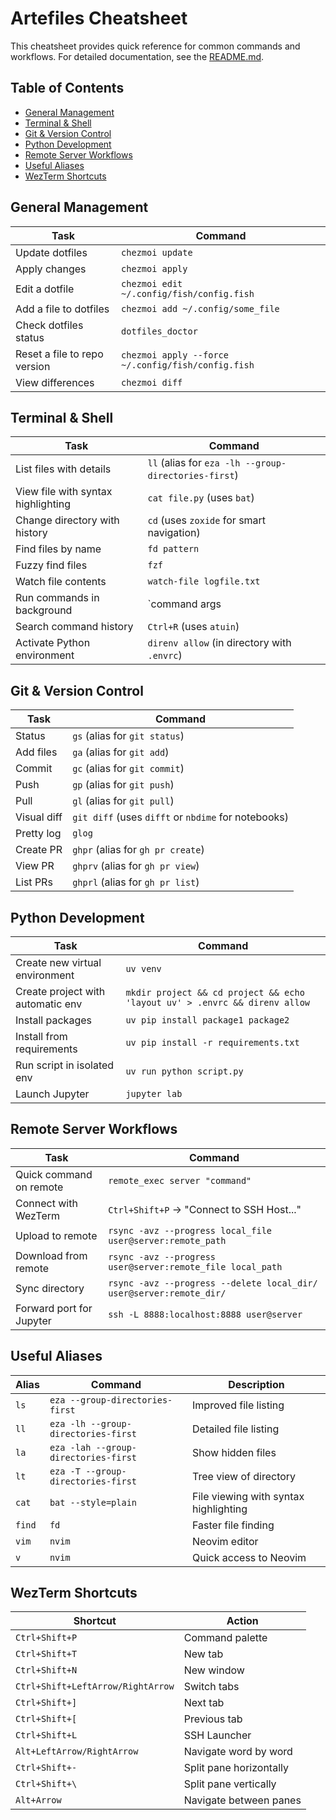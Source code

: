 # Artefiles Cheatsheet

This cheatsheet provides quick reference for common commands and workflows. For detailed documentation, see the [README.md](README.md).

## Table of Contents

- [General Management](#general-management)
- [Terminal & Shell](#terminal--shell)
- [Git & Version Control](#git--version-control)
- [Python Development](#python-development)
- [Remote Server Workflows](#remote-server-workflows)
- [Useful Aliases](#useful-aliases)
- [WezTerm Shortcuts](#wezterm-shortcuts)

## General Management

| Task | Command |
|------|---------|
| Update dotfiles | `chezmoi update` |
| Apply changes | `chezmoi apply` |
| Edit a dotfile | `chezmoi edit ~/.config/fish/config.fish` |
| Add a file to dotfiles | `chezmoi add ~/.config/some_file` |
| Check dotfiles status | `dotfiles_doctor` |
| Reset a file to repo version | `chezmoi apply --force ~/.config/fish/config.fish` |
| View differences | `chezmoi diff` |

## Terminal & Shell

| Task | Command |
|------|---------|
| List files with details | `ll` (alias for `eza -lh --group-directories-first`) |
| View file with syntax highlighting | `cat file.py` (uses `bat`) |
| Change directory with history | `cd` (uses `zoxide` for smart navigation) |
| Find files by name | `fd pattern` |
| Fuzzy find files | `fzf` |
| Watch file contents | `watch-file logfile.txt` |
| Run commands in background | `command args | run-and-watch output.log` |
| Search command history | `Ctrl+R` (uses `atuin`) |
| Activate Python environment | `direnv allow` (in directory with `.envrc`) |

## Git & Version Control

| Task | Command |
|------|---------|
| Status | `gs` (alias for `git status`) |
| Add files | `ga` (alias for `git add`) |
| Commit | `gc` (alias for `git commit`) |
| Push | `gp` (alias for `git push`) |
| Pull | `gl` (alias for `git pull`) |
| Visual diff | `git diff` (uses `difft` or `nbdime` for notebooks) |
| Pretty log | `glog` |
| Create PR | `ghpr` (alias for `gh pr create`) |
| View PR | `ghprv` (alias for `gh pr view`) |
| List PRs | `ghprl` (alias for `gh pr list`) |

## Python Development

| Task | Command |
|------|---------|
| Create new virtual environment | `uv venv` |
| Create project with automatic env | `mkdir project && cd project && echo 'layout uv' > .envrc && direnv allow` |
| Install packages | `uv pip install package1 package2` |
| Install from requirements | `uv pip install -r requirements.txt` |
| Run script in isolated env | `uv run python script.py` |
| Launch Jupyter | `jupyter lab` |

## Remote Server Workflows

| Task | Command |
|------|---------|
| Quick command on remote | `remote_exec server "command"` |
| Connect with WezTerm | `Ctrl+Shift+P` → "Connect to SSH Host..." |
| Upload to remote | `rsync -avz --progress local_file user@server:remote_path` |
| Download from remote | `rsync -avz --progress user@server:remote_file local_path` |
| Sync directory | `rsync -avz --progress --delete local_dir/ user@server:remote_dir/` |
| Forward port for Jupyter | `ssh -L 8888:localhost:8888 user@server` |

## Useful Aliases

| Alias | Command | Description |
|-------|---------|-------------|
| `ls` | `eza --group-directories-first` | Improved file listing |
| `ll` | `eza -lh --group-directories-first` | Detailed file listing |
| `la` | `eza -lah --group-directories-first` | Show hidden files |
| `lt` | `eza -T --group-directories-first` | Tree view of directory |
| `cat` | `bat --style=plain` | File viewing with syntax highlighting |
| `find` | `fd` | Faster file finding |
| `vim` | `nvim` | Neovim editor |
| `v` | `nvim` | Quick access to Neovim |

## WezTerm Shortcuts

| Shortcut | Action |
|----------|--------|
| `Ctrl+Shift+P` | Command palette |
| `Ctrl+Shift+T` | New tab |
| `Ctrl+Shift+N` | New window |
| `Ctrl+Shift+LeftArrow/RightArrow` | Switch tabs |
| `Ctrl+Shift+]` | Next tab |
| `Ctrl+Shift+[` | Previous tab |
| `Ctrl+Shift+L` | SSH Launcher |
| `Alt+LeftArrow/RightArrow` | Navigate word by word |
| `Ctrl+Shift+-` | Split pane horizontally |
| `Ctrl+Shift+\` | Split pane vertically |
| `Alt+Arrow` | Navigate between panes |
